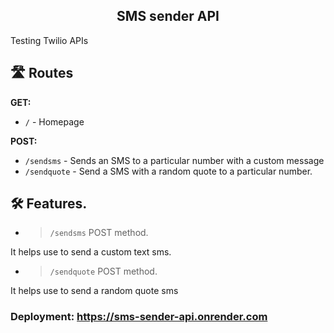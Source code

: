 <div align="center">
<h2>SMS sender API</h2>
</div> 
Testing Twilio APIs

## 🛣️ Routes

**GET:**

- `/` - Homepage

**POST:**

- `/sendsms` - Sends an SMS to a particular number with a custom message
- `/sendquote` - Send a SMS with a random quote to a particular number.

## 🛠️ Features.

- > `/sendsms` POST method.

It helps use to send a custom text sms.


- > `/sendquote` POST method.

It helps use to send a random quote sms

### Deployment: https://sms-sender-api.onrender.com
